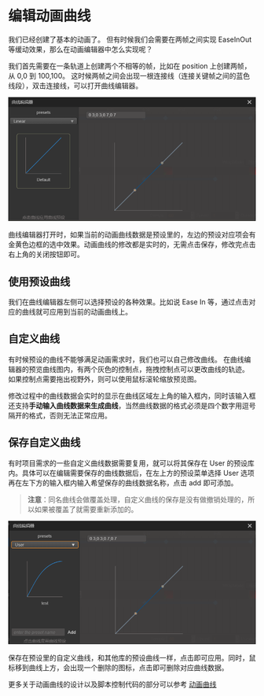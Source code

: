 # 编辑动画曲线

我们已经创建了基本的动画了。
但有时候我们会需要在两帧之间实现 EaseInOut 等缓动效果，那么在动画编辑器中怎么实现呢？

我们首先需要在一条轨道上创建两个不相等的帧，比如在 position 上创建两帧，从 0,0 到 100,100。
这时候两帧之间会出现一根连接线（连接关键帧之间的蓝色线段），双击连接线，可以打开曲线编辑器。

![time curve](animation-curve/main.png)

曲线编辑器打开时，如果当前的动画曲线数据是预设里的，左边的预设对应项会有金黄色边框的选中效果。动画曲线的修改都是实时的，无需点击保存，修改完点击右上角的关闭按钮即可。

## 使用预设曲线

我们在曲线编辑器左侧可以选择预设的各种效果。比如说 Ease In 等，通过点击对应的曲线就可应用到当前的动画曲线上。

## 自定义曲线

有时候预设的曲线不能够满足动画需求时，我们也可以自己修改曲线。
在曲线编辑器的预览曲线图内，有两个灰色的控制点，拖拽控制点可以更改曲线的轨迹。
如果控制点需要拖出视野外，则可以使用鼠标滚轮缩放预览图。

修改过程中的曲线数据会实时的显示在曲线区域左上角的输入框内，同时该输入框还支持**手动输入曲线数据来生成曲线**，当然曲线数据的格式必须是四个数字用逗号隔开的格式，否则无法正常应用。

## 保存自定义曲线
有时项目需求的一些自定义曲线数据需要复用，就可以将其保存在 User 的预设库内。具体可以在编辑需要保存的曲线数据后，在左上方的预设菜单选择 User 选项再在左下方的输入框内输入希望保存的曲线数据名称，点击 add 即可添加。

>**注意**：同名曲线会做覆盖处理，自定义曲线的保存是没有做撤销处理的，所以如果被覆盖了就需要重新添加的。

![add-curve](animation-curve/add-curve.png)

保存在预设里的自定义曲线，和其他库的预设曲线一样，点击即可应用。同时，鼠标移到曲线上方，会出现一个删除的图标，点击即可删除对应曲线数据。

更多关于动画曲线的设计以及脚本控制代码的部分可以参考 [动画曲线](./../../engine/animation/animation-clip.md)

